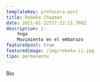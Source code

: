 ```yaml
---
templateKey: profesora-post
title: Rebeka Chapman
date: 2021-01-22T17:22:21.708Z
description: |-
    Yoga
    Movimiento en el embarazo
featuredpost: true
featuredimage: /img/rebeka-ii.jpg
tipo: permanente
---
```


Bio
